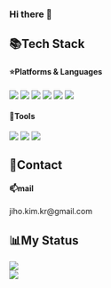 ### Hi there 👋

<h2>📚Tech Stack</h2>
<div id="languages">
	<h4>⭐Platforms & Languages</h4>
	<img src="https://img.shields.io/badge/Bootstrap-7952B3?style=flat&logo=Bootstrap&logoColor=white" />
	<img src="https://img.shields.io/badge/Java-007396?style=flat&logo=Java&logoColor=white" />
	<img src="https://img.shields.io/badge/JavaScript-F7DF1E?style=flat&logo=JavaScript&logoColor=white" />
	<img src="https://img.shields.io/badge/Spring-6DB33F?style=flat&logo=Spring&logoColor=white" />
	<img src="https://img.shields.io/badge/PostgreSQL-4169E1?style=flat&logo=PostgreSQL&logoColor=white" />
	<img src="https://img.shields.io/badge/jQuery-0769AD?style=flat&logo=jQuery&logoColor=white" />
	
</div>

<div id="tools">
	<h4>🔨Tools</h4>
	<img src="https://img.shields.io/badge/Visual Studio-5C2D91?style=flat&logo=Visual Studio&logoColor=white" />
	<img src="https://img.shields.io/badge/Apache Tomcat-F8DC75?style=flat&logo=Apache Tomcat&logoColor=white" />
	<img src="https://img.shields.io/badge/Eclipse IDE-2C2255?style=flat&logo=Eclipse IDE&logoColor=white" />

</div>

<h2>🔌Contact</h2>
<div id="contact">
	<h4>📫mail</h4>
	jiho.kim.kr@gmail.com
</div>

<h2>📊My Status</h2>
<div id="api">
	<picture>
		<source 
		  srcset="https://github-readme-stats.vercel.app/api?username=alwaysFinn&show_icons=true&theme=dark"
		  media="(prefers-color-scheme: dark)"
		/>
		<source
		  srcset="https://github-readme-stats.vercel.app/api?username=alwaysFinn&show_icons=true"
		  media="(prefers-color-scheme: dark), (prefers-color-scheme: no-preference)"
		/>
		<img src="https://github-readme-stats.vercel.app/api?username=alwaysFinn&show_icons=true&theme=dark" />
	</picture>
<br>
<img src="https://github-readme-stats.vercel.app/api/top-langs/?username=alwaysFinn&layout=dark"><br>
</div>

